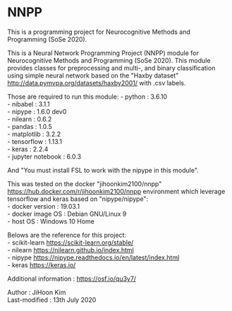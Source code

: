 # NNPP
This is a programming project for Neurocognitive Methods and Programming (SoSe 2020).

This is a Neural Network Programming Project (NNPP) module for Neurocognitive Methods and Programming (SoSe 2020).
This module provides classes for preprocessing and multi-, and binary classification using simple neural network
based on the "Haxby dataset" <http://data.pymvpa.org/datasets/haxby2001/> with .csv labels.

Those are required to run this module:
    - python : 3.6.10  
    - nibabel : 3.1.1  
    - nipype : 1.6.0 dev0  
    - nilearn : 0.6.2  
    - pandas : 1.0.5  
    - matplotlib : 3.2.2  
    - tensorflow : 1.13.1  
    - keras : 2.2.4  
    - jupyter notebook : 6.0.3  

And "You must install FSL to work with the nipype in this module".

This was tested on the docker "jihoonkim2100/nnpp" <https://hub.docker.com/r/jihoonkim2100/nnpp> environment
which leverage tensorflow and keras based on "nipype/nipype":    
    - docker version : 19.03.1  
    - docker image OS : Debian GNU/Linux 9  
    - host OS : Windows 10 Home  

Belows are the reference for this project:   
    - scikit-learn <https://scikit-learn.org/stable/>  
    - nilearn <https://nilearn.github.io/index.html>  
    - nipype <https://nipype.readthedocs.io/en/latest/index.html>  
    - keras <https://keras.io/>  

Additional information : <https://osf.io/qu3y7/>

Author : JiHoon Kim  
Last-modified : 13th July 2020
